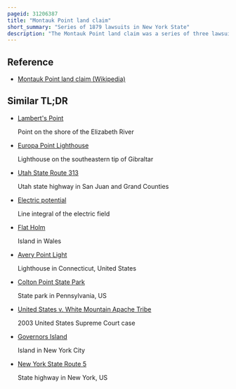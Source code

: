 ```yaml
---
pageid: 31206387
title: "Montauk Point land claim"
short_summary: "Series of 1879 lawsuits in New York State"
description: "The Montauk Point land claim was a series of three lawsuits brought by Chief Wyandank Pharaoh, nephew of the Stephen Talkhouse who died in the same year that the tribe lost the last remaining vestige of their territory in the New York state courts, claiming Montauk Point on behalf of the Montaukett Indians, against the Long Island Rail Road and its predecessors in title."
---
```


## Reference

- [Montauk Point land claim (Wikipedia)](https://en.wikipedia.org/?curid=31206387)

## Similar TL;DR

- [Lambert's Point](/tldr/en/lamberts-point)

  Point on the shore of the Elizabeth River

- [Europa Point Lighthouse](/tldr/en/europa-point-lighthouse)

  Lighthouse on the southeastern tip of Gibraltar

- [Utah State Route 313](/tldr/en/utah-state-route-313)

  Utah state highway in San Juan and Grand Counties

- [Electric potential](/tldr/en/electric-potential)

  Line integral of the electric field

- [Flat Holm](/tldr/en/flat-holm)

  Island in Wales

- [Avery Point Light](/tldr/en/avery-point-light)

  Lighthouse in Connecticut, United States

- [Colton Point State Park](/tldr/en/colton-point-state-park)

  State park in Pennsylvania, US

- [United States v. White Mountain Apache Tribe](/tldr/en/united-states-v-white-mountain-apache-tribe)

  2003 United States Supreme Court case

- [Governors Island](/tldr/en/governors-island)

  Island in New York City

- [New York State Route 5](/tldr/en/new-york-state-route-5)

  State highway in New York, US
